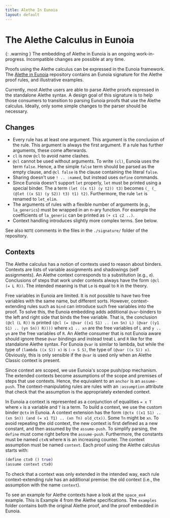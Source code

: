 ```yaml
---
title: Alethe In Eunoia
layout: default
---
```

# The Alethe Calculus in Eunoia

{: .warning }
The embedding of Alethe in Eunoia is an ongoing work-in-progress.  Incompatible changes are possible at any time.

Proofs using the Alethe calculus can be expressed in the Eunoia framework.  The [Alethe in Eunoia](https://github.com/cvc5/AletheInAlf) repository contains an Eunoia signature for the Alethe proof rules, and illustrative examples.

Currently, most Alethe users are able to parse Alethe proofs expressed in the standalone Alethe syntax.  A design goal of this signature is to help those consumers to transition to parsing Eunoia proofs that use the Alethe calculus.  Ideally, only some simple changes to the parser should be necessary.

## Changes

* Every rule has at least one argument.  This argument is the conclusion of the rule.  This argument is always the first argument. If a rule has  further arguments, these come afterwards.
* `cl` is now `@cl` to avoid name clashes.
* `@cl` cannot be used without arguments.  To write `(cl)`, Eunoia uses the term `false`.  Hence, a the simple `false` term should be parsed as the empty clause, and `@cl false` is the clause containing the literal `false`.
* Sharing doesn't use `! .. :named`, but instead uses `define` commands.
* Since Eunoia doesn't support `let` properly, `let` must be printed using a special binder.  The a term `(let ((x t1) (y t2)) t3)`  becomes `(_ (_ (@let ((x S1) (y S2)) t3) t1) t2)`.  Furthermore, the rule `let` is renamed to `let_elim`.
* The arguments of rules with a flexible number of arguments (e.g., `la_generics`) must be wrapped in an n-ary function.  For example the  coefficients of `la_generic` can be printed as `(+ c1 c2 ..)`.
* Context handling introduces slightly more complex terms.  See below.

See also `NOTE` comments in the files in the `./signature/` folder of the repository.

## Contexts

The Alethe calculus has a notion of contexts used to reason about binders.  Contexts are lists of variable assignments and shadowings (self assignments).  An Alethe context corresponds to a substitution (e.g., `σ`).  Conclusions of steps that work under contexts always have the form `(@cl (= L R))`. The intended meaning is that `Lσ` is equal to `R` in the theory.

Free variables in Eunoia are limited.  It is not possible to have two free variables with the same name, but different sorts.  However, context-extending rules such as `bind` can introduce such free variables into the proof.  To solve this, the Eunoia embedding adds additional `@var`-binders to the left and right side that binds the free variable. That is, the conclusion `(@cl (L R))` is printed `(@cl (= (@var ((x1 S1) .. (xn Sn) L) (@var ((y1 S1) .. (yn Sn)) R))))` where `x1 .. xn` are the free variables of `L` and `y .. yn` are the free variables of `R`.  An Alethe consumer that is not Eunoia aware should ignore these `@var` bindings and instead treat `L` and `R` like for the standalone Alethe syntax. For Eunoia `@var` is similar to lambda, but while the type of `(lambda ((x S)) x)` is `(-> S S)`, the type of `(@var ((x S)) x)`.  Obviously, this is only sensible if the `@var` is used only when an Alethe Classic context is present.

Since context are scoped, we use Eunoia's scope push/pop mechanism. The extended contexts become assumptions of the scope and premises of steps that use contexts.  Hence, the equivalent to an `anchor` is an `assume-push`.  The context-manipulating rules are rules with an `:assumption` attribute that check that the assumption is the appropriately extended context.

In Eunoia a context is represented as a conjunction of equalities `= x T` where `x` is a variable and `T` is a term.  To build a context, we use the custom binder `@ctx` in Eunoia.  A context extension has the form `(@ctx ((x1 S1) .. (xn Sn)) (and (= x1 T1) .. (xn Tn) old_ctx))`. Some `Tn` might be `xn`.  To avoid repeating the old context, the new context is first defined as a new constant, and then assumed by the `assume-push`.  To simplify parsing, the `define` must come right before the `assume-push`.  Furthermore, the constants must be named `ctxN` where `N` is an increasing counter.  The context assumption must be named `context`.  Each proof using the Alethe calculus starts with:
```clojure
(define ctx0 () true)
(assume context ctx0)
```

To check that a context was only extended in the intended way, each rule context-extending rule has an additional premise: the old context (i.e., the assumption with the name `context`).

To see an example for Alethe contexts have a look at the `space_ex4` example.  This is Example 4 from the Alethe specifications.  The `examples` folder contains both the original Alethe proof, and the proof embedded in Eunoia.
